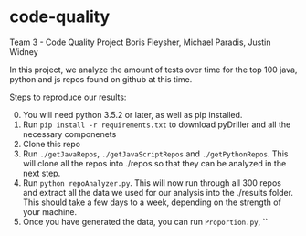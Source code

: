 # code-quality
Team 3 - Code Quality Project
Boris Fleysher, Michael Paradis, Justin Widney

In this project, we analyze the amount of tests over time for the top 100 java, python and js repos found on github at this time.

Steps to reproduce our results:

0. You will need python 3.5.2 or later, as well as pip installed.
1. Run `pip install -r requirements.txt` to download pyDriller and all the necessary componenets
2. Clone this repo
3. Run `./getJavaRepos`, `./getJavaScriptRepos` and `./getPythonRepos`. This will clone all the repos into ./repos so that they can be analyzed in the next step.
4. Run `python repoAnalyzer.py`. This will now run through all 300 repos and extract all the data we used for our analysis into the ./results folder. This should take a few days to a week, depending on the strength of your machine.
5. Once you have generated the data, you can run `Proportion.py`, ``

